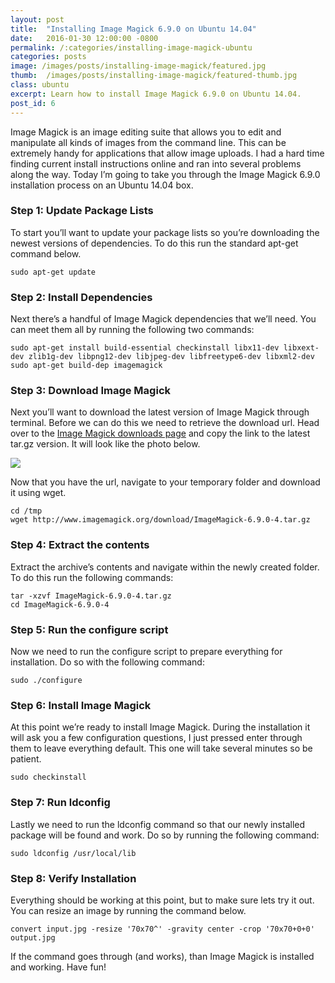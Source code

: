 ```yaml
---
layout: post
title:  "Installing Image Magick 6.9.0 on Ubuntu 14.04"
date:   2016-01-30 12:00:00 -0800
permalink: /:categories/installing-image-magick-ubuntu
categories: posts
image: /images/posts/installing-image-magick/featured.jpg
thumb:  /images/posts/installing-image-magick/featured-thumb.jpg
class: ubuntu
excerpt: Learn how to install Image Magick 6.9.0 on Ubuntu 14.04.
post_id: 6
---
```


Image Magick is an image editing suite that allows you to edit and manipulate all kinds of images from the command line. This can be extremely handy for applications that allow image uploads. I had a hard time finding current install instructions online and ran into several problems along the way. Today I’m going to take you through the Image Magick 6.9.0 installation process on an Ubuntu 14.04 box.

### Step 1: Update Package Lists

To start you’ll want to update your package lists so you’re downloading the newest versions of dependencies. To do this run the standard apt-get command below.

    sudo apt-get update

### Step 2: Install Dependencies

Next there’s a handful of Image Magick dependencies that we’ll need. You can meet them all by running the following two commands:

    sudo apt-get install build-essential checkinstall libx11-dev libxext-dev zlib1g-dev libpng12-dev libjpeg-dev libfreetype6-dev libxml2-dev
    sudo apt-get build-dep imagemagick

### Step 3: Download Image Magick

Next you’ll want to download the latest version of Image Magick through terminal. Before we can do this we need to retrieve the download url. Head over to the [Image Magick downloads page](http://www.imagemagick.org/download/) and copy the link to the latest tar.gz version. It will look like the photo below.

[![](/images/posts/image-magick/download_thumb.png)](/images/posts/image-magick/download.png)

Now that you have the url, navigate to your temporary folder and download it using wget.

    cd /tmp
    wget http://www.imagemagick.org/download/ImageMagick-6.9.0-4.tar.gz

### Step 4: Extract the contents

Extract the archive’s contents and navigate within the newly created folder. To do this run the following commands:

    tar -xzvf ImageMagick-6.9.0-4.tar.gz
    cd ImageMagick-6.9.0-4

### Step 5: Run the configure script

Now we need to run the configure script to prepare everything for installation. Do so with the following command:

    sudo ./configure

### Step 6: Install Image Magick

At this point we’re ready to install Image Magick. During the installation it will ask you a few configuration questions, I just pressed enter through them to leave everything default. This one will take several minutes so be patient.

    sudo checkinstall

### Step 7: Run ldconfig

Lastly we need to run the ldconfig command so that our newly installed package will be found and work. Do so by running the following command:

    sudo ldconfig /usr/local/lib

### Step 8: Verify Installation

Everything should be working at this point, but to make sure lets try it out. You can resize an image by running the command below.

    convert input.jpg -resize '70x70^' -gravity center -crop '70x70+0+0' output.jpg

If the command goes through (and works), than Image Magick is installed and working. Have fun!